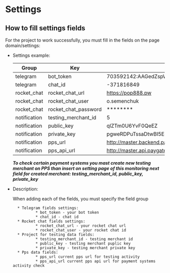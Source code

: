 # Settings
## How to fill settings fields
For the project to work successfully, you must fill in the fields on the page domain/settings: 
 

*   
   Settings example:
    
    | Group    | Key       | Value                                         |
    |----------|-----------|-----------------------------------------------|
    | telegram | bot_token | 703592142:AAGedZspWYQ9Ba7h29JOjWr_NfjtFCumy5Y | 
    | telegram | chat_id   | -371816849                                    |
    | rocket_chat | rocket_chat_url | https://pop888.pw |
    | rocket_chat | rocket_chat_user | o.semenchuk | 
    | rocket_chat | rocket_chat_password | ******** |
    | notification | testing_merchant_id | 5 |
    | notification | public_key | qlZTm0U6YvF0QeEZ | 
    | notification | private_key | pgweRDPuTssaDtwBI5EotpfZHw3hdYaY |
    | notification | pps_url | http://master.backend.paygate.xim.hattiko.pw/ |  
    | notification | pps_api_url | http://master.api.paygate.xim.hattiko.pw/merchant |
    
    _**To check certain payment systems you mast create new testing merchant on PPS than insert on setting page of this monitoring next field for created 
    merchant:
    testing_merchant_id,
    public_key,
    private_key**_
    
*
    Description:
    
    When adding each of the fields, you must specify the field group
    
        * Telegram fields settings:
                * bot_token - your bot token 
                * chat_id - chat id
        * Rocket chat fields settings:
                * rocket_chat_url - your rocket chat url 
                * rocket_chat_user - your rocket chat id
        * Project for testing data fields:
                * testing_merchant_id - testing merchant id                
                * public_key - testing merchant puplic key                
                * private_key - testing merchant private key  
        * Pps data fields:
                * pps_url current pps url for testing activity              
                * pps_api_url current pps api url for payment systems activity check             
  
    
    
    